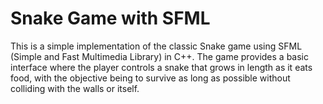 # Snake Game with SFML

This is a simple implementation of the classic Snake game using SFML (Simple and Fast Multimedia Library) in C++. The game provides a basic interface where the player controls a snake that grows in length as it eats food, with the objective being to survive as long as possible without colliding with the walls or itself.
